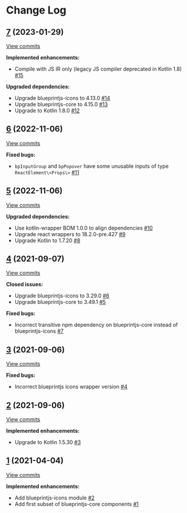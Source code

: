 # Change Log

## [7](https://github.com/joffrey-bion/kotlin-blueprintjs/tree/7) (2023-01-29)
[View commits](https://github.com/joffrey-bion/kotlin-blueprintjs/compare/6...7)

**Implemented enhancements:**

- Compile with JS IR only \(legacy JS compiler deprecated in Kotlin 1.8\) [\#15](https://github.com/joffrey-bion/kotlin-blueprintjs/issues/15)

**Upgraded dependencies:**

- Upgrade blueprintjs\-icons to 4.13.0 [\#14](https://github.com/joffrey-bion/kotlin-blueprintjs/issues/14)
- Upgrade blueprintjs\-core to 4.15.0 [\#13](https://github.com/joffrey-bion/kotlin-blueprintjs/issues/13)
- Upgrade to Kotlin 1.8.0 [\#12](https://github.com/joffrey-bion/kotlin-blueprintjs/issues/12)

## [6](https://github.com/joffrey-bion/kotlin-blueprintjs/tree/6) (2022-11-06)
[View commits](https://github.com/joffrey-bion/kotlin-blueprintjs/compare/5...6)

**Fixed bugs:**

- `bpInputGroup` and `bpPopover` have some unusable inputs of type `ReactElement\<Props\>` [\#11](https://github.com/joffrey-bion/kotlin-blueprintjs/issues/11)

## [5](https://github.com/joffrey-bion/kotlin-blueprintjs/tree/5) (2022-11-06)
[View commits](https://github.com/joffrey-bion/kotlin-blueprintjs/compare/4...5)

**Upgraded dependencies:**

- Use kotlin\-wrapper BOM 1.0.0 to align dependencies [\#10](https://github.com/joffrey-bion/kotlin-blueprintjs/issues/10)
- Upgrade react wrappers to 18.2.0\-pre.427 [\#9](https://github.com/joffrey-bion/kotlin-blueprintjs/issues/9)
- Upgrade Kotlin to 1.7.20 [\#8](https://github.com/joffrey-bion/kotlin-blueprintjs/issues/8)

## [4](https://github.com/joffrey-bion/kotlin-blueprintjs/tree/4) (2021-09-07)
[View commits](https://github.com/joffrey-bion/kotlin-blueprintjs/compare/3...4)

**Closed issues:**

- Upgrade blueprintjs\-icons to 3.29.0 [\#6](https://github.com/joffrey-bion/kotlin-blueprintjs/issues/6)
- Upgrade blueprintjs\-core to 3.49.1 [\#5](https://github.com/joffrey-bion/kotlin-blueprintjs/issues/5)

**Fixed bugs:**

- Incorrect transitive npm dependency on blueprintjs\-core instead of blueprintjs\-icons [\#7](https://github.com/joffrey-bion/kotlin-blueprintjs/issues/7)

## [3](https://github.com/joffrey-bion/kotlin-blueprintjs/tree/3) (2021-09-06)
[View commits](https://github.com/joffrey-bion/kotlin-blueprintjs/compare/2...3)

**Fixed bugs:**

- Incorrect blueprintjs icons wrapper version [\#4](https://github.com/joffrey-bion/kotlin-blueprintjs/issues/4)

## [2](https://github.com/joffrey-bion/kotlin-blueprintjs/tree/2) (2021-09-06)
[View commits](https://github.com/joffrey-bion/kotlin-blueprintjs/compare/1...2)

**Implemented enhancements:**

- Upgrade to Kotlin 1.5.30 [\#3](https://github.com/joffrey-bion/kotlin-blueprintjs/issues/3)

## [1](https://github.com/joffrey-bion/kotlin-blueprintjs/tree/1) (2021-04-04)
[View commits](https://github.com/joffrey-bion/kotlin-blueprintjs/compare/e3858c4f266d4560f13b32b137e8497410f75ab0...1)

**Implemented enhancements:**

- Add blueprintjs\-icons module [\#2](https://github.com/joffrey-bion/kotlin-blueprintjs/issues/2)
- Add first subset of blueprintjs\-core components [\#1](https://github.com/joffrey-bion/kotlin-blueprintjs/issues/1)
